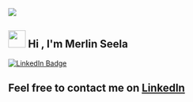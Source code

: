 <img src="https://media-exp1.licdn.com/dms/image/C4E16AQG_rpjFqWlYvA/profile-displaybackgroundimage-shrink_350_1400/0/1663735925434?e=1669852800&v=beta&t=SXNlUSHpaJAmw3cXa7M7wCBRIYvRYI0ubaKXVMUutSg">

## <img src="https://media.giphy.com/media/hvRJCLFzcasrR4ia7z/giphy.gif" height="35"> Hi , I'm Merlin Seela
[![LinkedIn Badge](https://img.shields.io/badge/-LinkedIn-blue?style=social&logo=Linkedin&logoColor=blue&link=https://www.linkedin.com/in/merlinseela/)](https://www.linkedin.com/in/merlinseela/)

## Feel free to contact me on [LinkedIn](https://www.linkedin.com/in/merlinseela/?locale=en_US)
